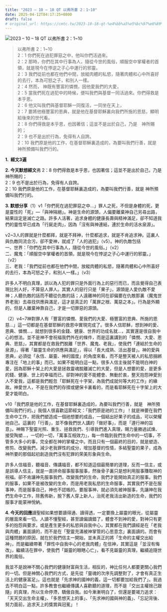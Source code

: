 ```yaml
---
title: "2023 – 10 – 18 QT 以弗所書 2：1~10"
date: 2025-04-12T04:17:25+0800
draft: false
# original_url: https://cmtc.tw/2023-10-18-qt-%e4%bb%a5%e5%bc%97%e6%89%80%e6%9b%b8-2%ef%bc%9a110
---
```


![2023 – 10 – 18 QT 以弗所書 2：1~10](/images/qt.jpg  "2023 – 10 – 18 QT 以弗所書 2：1~10")

> 以弗所書 2：1~10  
> 2：1 你們死在過犯罪惡之中，他叫你們活過來。  
> 2：2 那時，你們在其中行事為人，隨從今世的風俗，順服空中掌權者的首領，就是現今在悖逆之子心中運行的邪靈。  
> 2：3 我們從前也都在他們中間，放縱肉體的私慾，隨著肉體和心中所喜好的去行，本為可怒之子，和別人一樣。  
> 2：4 然而， 神既有豐富的憐憫，因他愛我們的大愛，  
> 2：5 當我們死在過犯中的時候，便叫我們與基督一同活過來。你們得救是本乎恩。  
> 2：6 他又叫我們與基督耶穌一同復活，一同坐在天上，  
> 2：7 要將他極豐富的恩典，就是他在基督耶穌裏向我們所施的恩慈，顯明給後來的世代看。  
> 2：8 你們得救是本乎恩，也因著信；這並不是出於自己，乃是　神所賜的；  
> 2：9 也不是出於行為，免得有人自誇。  
> 2：10 我們原是他的工作，在基督耶穌裏造成的，為要叫我們行善，就是　神所預備叫我們行的。

**1.  經文3遍**

**2. 今天默想經文**弗 2：8 你們得救是本乎恩，也因著信；這並不是出於自己，乃是　神所賜的；  
2：9 也不是出於行為，免得有人自誇。  
2：10 我們原是他的工作，在基督耶穌裏造成的，為要叫我們行善，就是 神所預備叫我們行的。

**3. 默想分享**（1）v1「你們死在過犯罪惡之中…」罪人之死，不但是身體的死，更是靈性的「死」—「與神隔絕」。神是生命的源頭，人偏要離棄神自己另尋出路，結果註定是滅亡之路。許多人活著，追求身體的健康長壽與精神滿足，卻不知道我們的靈性早已成為「行屍走肉」，因為「沒有與神連結，連於生命的活水泉源」。

v2~3人的罪就是什麼都拜，就是不拜神，什麼都追求，就是不肯追求神。這裏人與仇敵同流合污，卻不愛神，就成了「人的過犯」（v5）。神的仇敵包括  
一、世界：「你們在其中行事為人，隨從今世的風俗。」（v2）  
二、魔鬼：「順服空中掌權者的首領，就是現今在悖逆之子心中運行的邪靈。」（v2）  
三、老我：「我們從前也都在他們中間，放縱肉體的私慾，隨著肉體和心中所喜好的去行，本為可怒之子，和別人一樣。」（v3）

許多人不明白真理，誤以為人犯的罪只是外面行為上的惡行而已，而且覺得自己表現比別人好，不算惡人罪人。其實人的惡行只是「果子」，源頭是人愛仇敵不愛神；人聽仇敵的話而不聽從仇敵的話；人遠離神的同在卻偏要在仇敵那裏（魔鬼世界老我）去尋找供應與滿足，這才是真正的「萬罪之根、萬惡之本」。行為是外顯的，但是人離棄神靠自己，才是一切罪惡的源頭。

（2）v4~7神對罪人有「豐富的憐憫、愛我們的大愛、極豐富的恩典、所施的恩慈…」這一切都是在基督耶穌的救恩中實現完成了。很多人信耶穌，想到神的愛、恩典、憐憫…，就想到很多的金錢、健康、世界的功成名就…，其實還是很自我中心的想法。並不是神不會祝福我們外在的條件，而是這裏講到的「憐憫、大愛、恩典、恩慈」，其實都是在救我們脫離「世界、魔鬼、老我」，使我們「連結於生命的泉源」，得著「屬靈生命的供應與滿足」，得以「長大成熟、活出基督」。神的愛與恩典，必須從「永恆、屬靈、神的國度」的角度來看，而不是整天被人的私慾捆綁專注在「地上的事」而已。如果不能明白這一點，很多人信主後就不能明白神的愛，因為耶穌十架上的大愛是拯救靈魂脫離滅亡的大愛，但是人想要的愛，是更多的錢、健康、世上的幸福而已，卻對神的愛不能體會、無動於衷，整天抱怨神愛別人不愛我，這都是我們輕忽「耶穌死在十字架，為我們成就何等大的工作」的緣故。神愛世人，不是在我們的存摺或健保卡裏看的，而是看耶穌死在十字架上的大愛才能明白。

v10「我們原是他的工作，在基督耶穌裏造成的，為要叫我們行善，就是　神所預備叫我們行的。」我個人很喜歡這節經文：「我們原是祂的工作」！就是神要在我們生命中工作，把我們塑造成一個祂想要的成品，一個結出好果子的成品，可以榮耀祂自己。這裏的「行善」，並不像我們世人講的「做好事」，而是「遵行神的旨意」。神賜下聖靈光照、重生、拯救我們、引導我們進入真理，賜力量勝過試煉、接受陶塑…，一切的一切，「萬事互相效力」，每一件臨到我們生命中的一切事，不管多大多小的事，完全都在神的掌權之中。而且只有一個最終的目的，就是塑造、修剪、改變我們，減少老我罪性的成分，增加基督的性情，多結聖靈的果子，成為神所要的那個起初創造我們沒有犯罪的荣美形象與生命。

許多人信福音，聽福音、傳講福音，都不知道這個最簡單的道理，反而一信主，或是誤導人信主，就是一直拼命服事服事服事，然後骨子裏只是想利用服事賺取神的祝福。卻不肯讓神先服事我們，改變我們的生命，我們才能開始真正的服事。我們的服事，如果不是被改變的生命，而是用老我私慾的生命服事，其實我們不是在服事神，而是服事自己，神也不認帳的。要服事神，就必須先被神服事，先讓神在我們生命中工作，除舊佈新，脫下舊人穿上新人，治死老我活出新造的生命，我們的服事才能蒙神悅納。

**4. 今天的回應**讀聖經如果想要讀得通、讀得透，一定要換上屬靈的眼光，從屬靈的層面來看一切。人讀不懂聖經，甚至讀偏讀錯了，體會不到神的愛，對神只有更多的抱怨與要求，或是產生更多的私慾與自我中心，其實都在我們讀經是在「老我與肉體」裏面讀的，而不是在「聖靈充滿被神掌管的心思意念」裏面讀的。而會有這種問題的原因，就在於我們信主一開始，並未真正的將「生命的主權交出給神」，而是繼續帶著「罪性中自我中心的老我肉體」在信神，其實這是「並沒有悔改」，繼續活在罪中，使我們「屬靈的眼瞎心亡」，看不見屬靈的真理，繼續追隨世界的風俗。

我並不是說神不關心我們的健康財富與生活，相反的，神比任何人都要更關心我們的一切。但是神關心我們的方式，是先從「靈魂的次序先調整對了，才會有真正生活上的健康富足」。這也就是「先求神的國神的義，這一切都要加給我們了」。我過去不明白這一點，許多教會也繼續傳講人喜歡聽的道理，而不是「交出主權捨己跟隨」的真理，所以生命停滯，驕傲自我。如今漸漸明白了，但還是要竭力追求：「天天交出生命主權」、「多思想天上的事」、「先求神的國與神的義」、「忘記背後、努力面前，追求天上的獎賞與冠冕」！